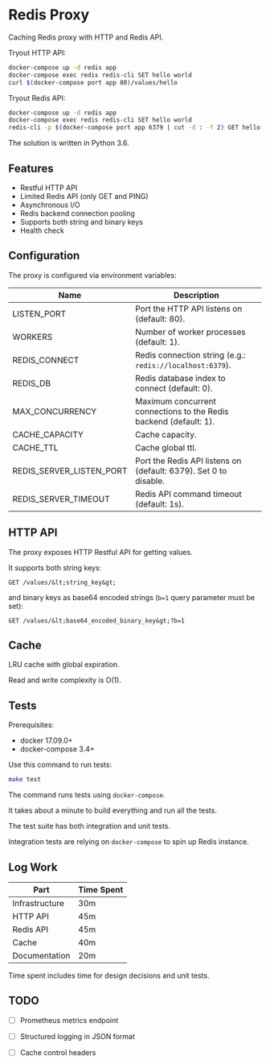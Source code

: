 # Redis Proxy

Caching Redis proxy with HTTP and Redis API.

Tryout HTTP API:
```bash
docker-compose up -d redis app
docker-compose exec redis redis-cli SET hello world
curl $(docker-compose port app 80)/values/hello
```

Tryout Redis API:
```bash
docker-compose up -d redis app
docker-compose exec redis redis-cli SET hello world
redis-cli -p $(docker-compose port app 6379 | cut -d : -f 2) GET hello
```

The solution is written in Python 3.6.

## Features

* Restful HTTP API
* Limited Redis API (only GET and PING)
* Asynchronous I/O
* Redis backend connection pooling
* Supports both string and binary keys
* Health check

## Configuration

The proxy is configured via environment variables:

Name                     | Description 
-------------------------|------------------------------------------------------------------
LISTEN_PORT              | Port the HTTP API listens on (default: 80).
WORKERS                  | Number of worker processes (default: 1). 
REDIS_CONNECT            | Redis connection string (e.g.: `redis://localhost:6379`).
REDIS_DB                 | Redis database index to connect (default: 0).
MAX_CONCURRENCY          | Maximum concurrent connections to the Redis backend (default: 1). 
CACHE_CAPACITY           | Cache capacity.
CACHE_TTL                | Cache global ttl.
REDIS_SERVER_LISTEN_PORT | Port the Redis API listens on (default: 6379). Set 0 to disable.
REDIS_SERVER_TIMEOUT     | Redis API command timeout (default: 1s).

## HTTP API

The proxy exposes HTTP Restful API for getting values.

It supports both string keys:

```text
GET /values/&lt;string_key&gt;
```

and binary keys as base64 encoded strings (`b=1` query parameter must be set):

```text
GET /values/&lt;base64_encoded_binary_key&gt;?b=1
```

## Cache

LRU cache with global expiration.

Read and write complexity is O(1).

## Tests

Prerequisites:
- docker 17.09.0+
- docker-compose 3.4+

Use this command to run tests:

```bash
make test
```

The command runs tests using `docker-compose`.

It takes about a minute to build everything and run all the tests.

The test suite has both integration and unit tests.

Integration tests are relying on `docker-compose` to spin up Redis instance.


## Log Work

| Part           | Time Spent  |
| -------------- |------------ |
| Infrastructure | 30m         |
| HTTP API       | 45m         |
| Redis API      | 45m         |
| Cache          | 40m         |
| Documentation  | 20m         |

Time spent includes time for design decisions and unit tests.

## TODO

- [ ] Prometheus metrics endpoint
- [ ] Structured logging in JSON format
- [ ] Cache control headers

